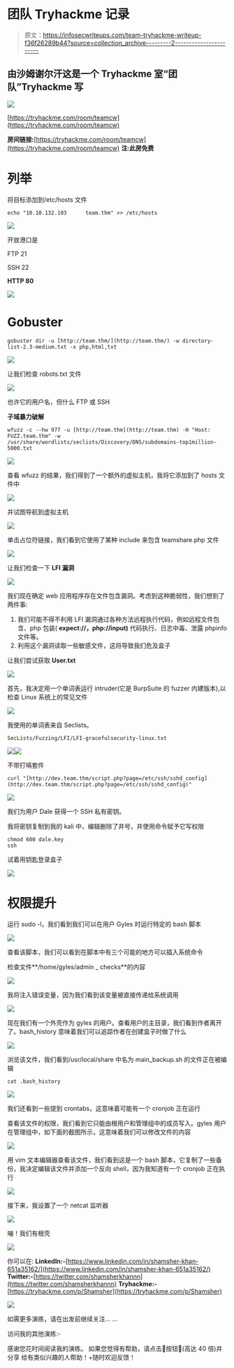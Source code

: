 # 团队 Tryhackme 记录

> 原文：<https://infosecwriteups.com/team-tryhackme-writeup-f36f26289b44?source=collection_archive---------2----------------------->

## 由沙姆谢尔汗这是一个 Tryhackme 室“团队”Tryhackme 写

![](img/952004fb29ef3870bb4ebb71172b64eb.png)

[https://tryhackme.com/room/teamcw](https://tryhackme.com/room/teamcw)

**房间链接:**[https://tryhackme.com/room/teamcw](https://tryhackme.com/room/teamcw)
**注:此房免费**

# 列举

将目标添加到/etc/hosts 文件

```
echo "10.10.132.103      team.thm" >> /etc/hosts
```

![](img/78935d95d82635fd9f5741c797f6a36c.png)

开放港口是

FTP 21

SSH 22

**HTTP 80**

![](img/17d91a076d6832a599e1de5ab2fd3685.png)

# Gobuster

```
gobuster dir -u [http://team.thm/](http://team.thm/) -w directory-list-2.3-medium.txt -x php,html,txt
```

![](img/6923e254e222a6b9c49cb56e353b0672.png)

让我们检查 robots.txt 文件

![](img/2e71e6de1e9810855c62b2aa8d385387.png)

也许它的用户名，但什么 FTP 或 SSH

**子域暴力破解**

```
wfuzz -c --hw 977 -u [http://team.thm](http://team.thm) -H "Host: FUZZ.team.thm" -w /usr/share/wordlists/seclists/Discovery/DNS/subdomains-top1million-5000.txt
```

![](img/ec5c2e0fd23206c1e00fe254fdcba7bc.png)

查看 wfuzz 的结果，我们得到了一个额外的虚拟主机，我将它添加到了 hosts 文件中

![](img/ab4fe04e1f3259627f5b4482f9192e83.png)

并试图导航到虚拟主机

![](img/7d9be94c183e65270bbf8f18632d3fc4.png)

单击占位符链接，我们看到它使用了某种 include 来包含 teamshare.php 文件

![](img/78f546c8179de573f434a9fdd2460497.png)

让我们检查一下 **LFI 漏洞**

![](img/62a4ec22b16b2ae233d93ec5494e1b5b.png)

我们现在确定 web 应用程序存在文件包含漏洞。考虑到这种脆弱性，我们想到了两件事:

1.  我们可能不得不利用 LFI 漏洞通过各种方法远程执行代码，例如远程文件包含、php 包装( **expect://，php://input)** 代码执行、日志中毒、泄露 phpinfo 文件等。
2.  利用这个漏洞读取一些敏感文件，这将导致我们危及盒子

让我们尝试获取 **User.txt**

![](img/3cdd9d1c41bf15233b90e276d045c33f.png)

首先，我决定用一个单词表运行 intruder(它是 BurpSuite 的 fuzzer 内建版本),以检查 Linux 系统上的常见文件

![](img/8facbe913d5dde6c34ce27699c7a4af4.png)

我使用的单词表来自 Seclists。

```
SecLists/Fuzzing/LFI/LFI-gracefulsecurity-linux.txt
```

![](img/70c80196a8b62b05b85498fc52e93797.png)![](img/6f2eed695139e493d776f32e21d2561b.png)

不带打嗝套件

```
curl "[http://dev.team.thm/script.php?page=/etc/ssh/sshd_config](http://dev.team.thm/script.php?page=/etc/ssh/sshd_config)"
```

![](img/bbb5d408554cf8036815956a013e8c0f.png)

我们为用户 Dale 获得一个 SSH 私有密钥。

我将密钥复制到我的 kali 中，编辑删除了井号，并使用命令赋予它写权限

```
chmod 600 dale.key
ssh
```

试着用钥匙登录盒子

![](img/ed56127130146ed5b27b6ebea0520354.png)

# 权限提升

运行 sudo -l，我们看到我们可以在用户 Gyles 时运行特定的 bash 脚本

![](img/3f40ac34610c3da96e310df6164764ef.png)

查看该脚本，我们可以看到在脚本中有三个可能的地方可以插入系统命令

检查文件**/home/gyles/admin _ checks**的内容

![](img/919396d265fa7636b95cabe1e03fef36.png)

我将注入错误变量，因为我们看到该变量被直接传递给系统调用

![](img/27ec9be43ed017101c5a3a3a9f3a3e4f.png)

现在我们有一个外壳作为 gyles 的用户。查看用户的主目录，我们看到作者离开了。bash_history 意味着我们可以追踪作者在创建盒子时做了什么

![](img/f749fcfe73ffe990b2fba828ffd357c6.png)

浏览该文件，我们看到/usr/local/share 中名为 main_backup.sh 的文件正在被编辑

```
cat .bash_history
```

![](img/433c220e2d54b50377a37ddecfc53bb6.png)

我们还看到一些提到 crontabs，这意味着可能有一个 cronjob 正在运行

查看该文件的权限，我们看到它只能由根用户和管理组中的成员写入。gyles 用户在管理组中，如下面的截图所示，这意味着我们可以修改文件的内容

![](img/08a6a396bf38444a3dc211b2a93333f7.png)

用 vim 文本编辑器查看该文件，我们看到这是一个 bash 脚本，它复制了一些备份，我决定编辑该文件并添加一个反向 shell，因为我知道有一个 cronjob 正在执行

![](img/8d856ab26f10bf3a24b0930c87ef233e.png)

接下来，我设置了一个 netcat 监听器

![](img/f481324d80ddd406187c77bf2a1c39ff.png)

嘣！我们有根壳

![](img/7ba4f3387f054f4aca2c01aa187edd90.png)

你可以在:
**LinkedIn:-**[https://www.linkedin.com/in/shamsher-khan-651a35162/](https://www.linkedin.com/in/shamsher-khan-651a35162/)
**Twitter:-**[https://twitter.com/shamsherkhannn](https://twitter.com/shamsherkhannn)
**Tryhackme:-**[https://tryhackme.com/p/Shamsher](https://tryhackme.com/p/Shamsher)

![](img/09e5bbba06c7688a702aeec8570d243c.png)

如需更多演练，请在出发前继续关注…
…

访问我的其他演练:-

感谢您花时间阅读我的演练。
如果您觉得有帮助，请点击👏按钮👏(高达 40 倍)并分享
给有类似兴趣的人帮助！+随时欢迎反馈！